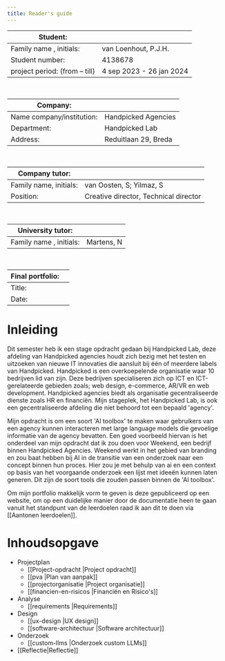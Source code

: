 ```yaml
---
title: Reader's guide
---
```

| Student:                      |                          |
| ----------------------------- | ------------------------ |
| Family name , initials:       | van Loenhout, P.J.H.     |
| Student number:               | 4138678                  |
| project period: (from – till) | 4 sep 2023 - 26 jan 2024 |

<br/>

| Company:                  |                      |
| ------------------------- | -------------------- |
| Name company/institution: | Handpicked Agencies  |
| Department:               | Handpicked Lab       |
| Address:                  | Reduitlaan 29, Breda |

<br/>

| Company tutor:         |                                       |
| ----------------------------- | ------------------------------------- |
| Family name, initials: | van Oosten, S; Yilmaz, S             |
| Position:              | Creative director, Technical director |

<br/>

| University tutor:       |            |
| ----------------------- | ---------- |
| Family name , initials: | Martens, N |

<br/>

| Final portfolio: |     |
| ---------------- | --- |
| Title:           |     |
| Date:            |     |


# Inleiding  
Dit semester heb ik een stage opdracht gedaan bij Handpicked Lab, deze afdeling van Handpicked agencies houdt zich bezig met het testen en uitzoeken van nieuwe IT innovaties die aansluit bij één of meerdere labels van Handpicked. Handpicked is een overkoepelende organisatie waar 10 bedrijven lid van zijn. Deze bedrijven specialiseren zich op ICT en ICT-gerelateerde gebieden zoals; web design, e-commerce, AR/VR en web development. Handpicked agencies biedt als organisatie gecentraliseerde dienste zoals HR en financiën. Mijn stageplek, het Handpicked Lab, is ook een gecentraliseerde afdeling die niet behoord tot een bepaald 'agency'.  
  
Mijn opdracht is om een soort 'AI toolbox' te maken waar gebruikers van een agency kunnen interacteren met large language models die gevoelige informatie van de agency bevatten. Een goed voorbeeld hiervan is het onderdeel van mijn opdracht dat ik zou doen voor Weekend, een bedrijf binnen Handpicked Agencies. Weekend werkt in het gebied van branding en zou baat hebben bij AI in de transitie van een onderzoek naar een concept binnen hun proces. Hier zou je met behulp van ai en een context op basis van het voorgaande onderzoek een lijst met ideeën kunnen laten generen. Dit zijn de soort tools die zouden passen binnen de 'AI toolbox'.  

Om mijn portfolio makkelijk vorm te geven is deze gepubliceerd op een website, om op een duidelijke manier door de documentatie heen te gaan vanuit het standpunt van de leerdoelen raad ik aan dit te doen via [[Aantonen leerdoelen]].

# Inhoudsopgave  
- Projectplan  
    - [[Project-opdracht |Project opdracht]]
    - [[pva |Plan van aanpak]]
    - [[projectorganisatie |Project organisatie]]
    - [[financien-en-risicos |Financiën en Risico's]]
- Analyse  
    - [[requirements |Requirements]] 
- Design  
    - [[ux-design |UX design]]
    - [[software-architectuur |Software architectuur]]
- Onderzoek  
    - [[custom-llms |Onderzoek custom LLMs]]
- [[Reflectie|Reflectie]]